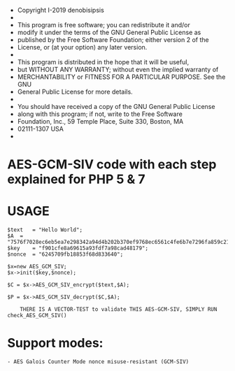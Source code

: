 *  Copyright I-2019 denobisipsis
*
*  This program is free software; you can redistribute it and/or
*  modify it under the terms of the GNU General Public License as
*  published by the Free Software Foundation; either version 2 of the
*  License, or (at your option) any later version.
*
*  This program is distributed in the hope that it will be useful,
*  but WITHOUT ANY WARRANTY; without even the implied warranty of
*  MERCHANTABILITY or FITNESS FOR A PARTICULAR PURPOSE.  See the GNU
*  General Public License for more details.
*
*  You should have received a copy of the GNU General Public License
*  along with this program; if not, write to the Free Software
*  Foundation, Inc., 59 Temple Place, Suite 330, Boston, MA
*  02111-1307 USA
*
# AES-GCM-SIV code with each step explained for PHP 5 & 7

# USAGE 

	$text	= "Hello World";
	$A	= "7576f7028ec6eb5ea7e298342a94d4b202b370ef9768ec6561c4fe6b7e7296fa859c21";
	$key	= "f901cfe8a69615a93fdf7a98cad48179";
	$nonce	= "6245709fb18853f68d833640";
	
	$x=new AES_GCM_SIV;				
	$x->init($key,$nonce);
	
	$C = $x->AES_GCM_SIV_encrypt($text,$A);
	
	$P = $x->AES_GCM_SIV_decrypt($C,$A);

		THERE IS A VECTOR-TEST to validate THIS AES-GCM-SIV, SIMPLY RUN check_AES_GCM_SIV()

# Support modes:

	- AES Galois Counter Mode nonce misuse-resistant (GCM-SIV)
